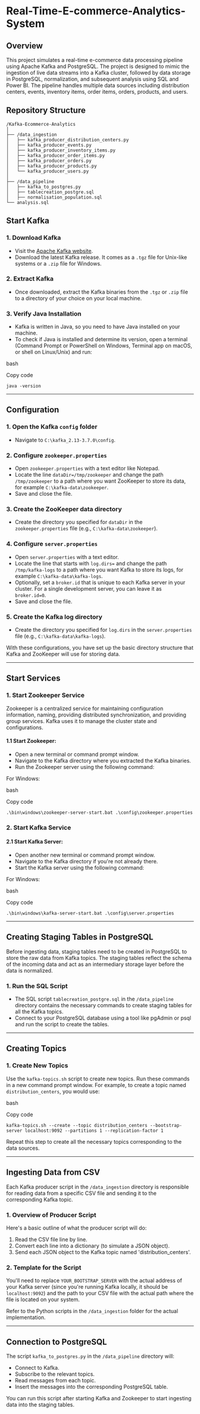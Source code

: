 # Real-Time-E-commerce-Analytics-System

## Overview
This project simulates a real-time e-commerce data processing pipeline using Apache Kafka and PostgreSQL. The project is designed to mimic the ingestion of live data streams into a Kafka cluster, followed by data storage in PostgreSQL, normalization, and subsequent analysis using SQL and Power BI. The pipeline handles multiple data sources including distribution centers, events, inventory items, order items, orders, products, and users.

## Repository Structure

```plaintext
/Kafka-Ecommerce-Analytics
│
├── /data_ingestion
│   ├── kafka_producer_distribution_centers.py
│   ├── kafka_producer_events.py
│   ├── kafka_producer_inventory_items.py
│   ├── kafka_producer_order_items.py
│   ├── kafka_producer_orders.py
│   ├── kafka_producer_products.py
│   └── kafka_producer_users.py
│
├── /data_pipeline
│   ├── kafka_to_postgres.py
│   ├── tablecreation_postgre.sql
│   ├── normalisation_population.sql
└── analysis.sql
```

Start Kafka
-----------

### 1\. Download Kafka

-   Visit the [Apache Kafka website](https://kafka.apache.org/downloads).
-   Download the latest Kafka release. It comes as a `.tgz` file for Unix-like systems or a `.zip` file for Windows.

### 2\. Extract Kafka

-   Once downloaded, extract the Kafka binaries from the `.tgz` or `.zip` file to a directory of your choice on your local machine.

### 3\. Verify Java Installation

-   Kafka is written in Java, so you need to have Java installed on your machine.
-   To check if Java is installed and determine its version, open a terminal (Command Prompt or PowerShell on Windows, Terminal app on macOS, or shell on Linux/Unix) and run:

bash

Copy code

`java -version`

* * * * *

Configuration
-------------

### 1\. Open the Kafka `config` folder

-   Navigate to `C:\kafka_2.13-3.7.0\config`.

### 2\. Configure `zookeeper.properties`

-   Open `zookeeper.properties` with a text editor like Notepad.
-   Locate the line `dataDir=/tmp/zookeeper` and change the path `/tmp/zookeeper` to a path where you want ZooKeeper to store its data, for example `C:\kafka-data\zookeeper`.
-   Save and close the file.

### 3\. Create the ZooKeeper data directory

-   Create the directory you specified for `dataDir` in the `zookeeper.properties` file (e.g., `C:\kafka-data\zookeeper`).

### 4\. Configure `server.properties`

-   Open `server.properties` with a text editor.
-   Locate the line that starts with `log.dirs=` and change the path `/tmp/kafka-logs` to a path where you want Kafka to store its logs, for example `C:\kafka-data\kafka-logs`.
-   Optionally, set a `broker.id` that is unique to each Kafka server in your cluster. For a single development server, you can leave it as `broker.id=0`.
-   Save and close the file.

### 5\. Create the Kafka log directory

-   Create the directory you specified for `log.dirs` in the `server.properties` file (e.g., `C:\kafka-data\kafka-logs`).

With these configurations, you have set up the basic directory structure that Kafka and ZooKeeper will use for storing data.

* * * * *

Start Services
--------------

### 1\. Start Zookeeper Service

Zookeeper is a centralized service for maintaining configuration information, naming, providing distributed synchronization, and providing group services. Kafka uses it to manage the cluster state and configurations.

#### 1.1 Start Zookeeper:

-   Open a new terminal or command prompt window.
-   Navigate to the Kafka directory where you extracted the Kafka binaries.
-   Run the Zookeeper server using the following command:

For Windows:

bash

Copy code

`.\bin\windows\zookeeper-server-start.bat .\config\zookeeper.properties`

### 2\. Start Kafka Service

#### 2.1 Start Kafka Server:

-   Open another new terminal or command prompt window.
-   Navigate to the Kafka directory if you're not already there.
-   Start the Kafka server using the following command:

For Windows:

bash

Copy code

`.\bin\windows\kafka-server-start.bat .\config\server.properties`

* * * * *

Creating Staging Tables in PostgreSQL
-------------------------------------

Before ingesting data, staging tables need to be created in PostgreSQL to store the raw data from Kafka topics. The staging tables reflect the schema of the incoming data and act as an intermediary storage layer before the data is normalized.

### 1\. Run the SQL Script

-   The SQL script `tablecreation_postgre.sql` in the `/data_pipeline` directory contains the necessary commands to create staging tables for all the Kafka topics.
-   Connect to your PostgreSQL database using a tool like pgAdmin or psql and run the script to create the tables.

* * * * *

Creating Topics
---------------

### 1\. Create New Topics

Use the `kafka-topics.sh` script to create new topics. Run these commands in a new command prompt window. For example, to create a topic named `distribution_centers`, you would use:

bash

Copy code

`kafka-topics.sh --create --topic distribution_centers --bootstrap-server localhost:9092 --partitions 1 --replication-factor 1`

Repeat this step to create all the necessary topics corresponding to the data sources.

* * * * *

Ingesting Data from CSV
-----------------------

Each Kafka producer script in the `/data_ingestion` directory is responsible for reading data from a specific CSV file and sending it to the corresponding Kafka topic.

### 1\. Overview of Producer Script

Here's a basic outline of what the producer script will do:

1.  Read the CSV file line by line.
2.  Convert each line into a dictionary (to simulate a JSON object).
3.  Send each JSON object to the Kafka topic named 'distribution_centers'.

### 2\. Template for the Script

You'll need to replace `YOUR_BOOTSTRAP_SERVER` with the actual address of your Kafka server (since you're running Kafka locally, it should be `localhost:9092`) and the path to your CSV file with the actual path where the file is located on your system.

Refer to the Python scripts in the `/data_ingestion` folder for the actual implementation.

* * * * *

Connection to PostgreSQL
------------------------

The script `kafka_to_postgres.py` in the `/data_pipeline` directory will:

-   Connect to Kafka.
-   Subscribe to the relevant topics.
-   Read messages from each topic.
-   Insert the messages into the corresponding PostgreSQL table.

You can run this script after starting Kafka and Zookeeper to start ingesting data into the staging tables.
